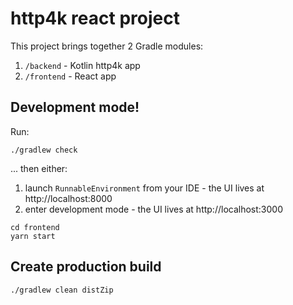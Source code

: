 # http4k react project

This project brings together 2 Gradle modules:

1. `/backend` - Kotlin http4k app
2. `/frontend` - React app

## Development mode!

Run:
```shell
./gradlew check
```

... then either:

1. launch `RunnableEnvironment` from your IDE - the UI lives at http://localhost:8000
1. enter development mode - the UI lives at http://localhost:3000
```shell
cd frontend
yarn start
```

## Create production build

```shell
./gradlew clean distZip
```

